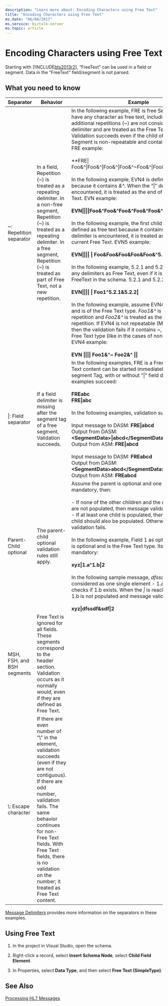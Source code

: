 ```yaml
---
description: "Learn more about: Encoding Characters using Free Text"
title: "Encoding Characters using Free Text"
ms.date: "06/08/2017"
ms.service: biztalk-server
ms.topic: article
---
```

# Encoding Characters using Free Text
Starting with [!INCLUDE[bts2013r2](../../includes/bts2013r2-md.md)], “FreeText” can be used in a field or segment. Data in the “FreeText” field/segment is not parsed.  
  
## What you need to know  
| Separator |Behavior | Example | 
|-|-|-|
| ~: Repetition separator | In a field, Repetition (~) is treated as a repeating delimiter. In a non-free segment, Repetition (~) is treated as a repeating delimiter. In a free segment, Repetition (~) is treated as part of Free Text, not a new repetition.                                   | In the following example, FRE is free Segment. It can have any character as free text, including ~. Any additional repetitions (~) are not considered a repetition delimiter and are treated as the Free Text content. Validation succeeds even if the child of the Free Segment is non-repeatable and contains repetition (~). FRE example:<br /><br /> **FRE&#124; Foo&^&#124;Foo&^&#124;Foo&^&#124;Foo&^~Foo&^&#124;Foo&^&#124;Foo&^&#124;Foo&^**<br /><br /> In the following example, EVN4 is defined as free text because it contains *&^*. When the “&#124;” delimiter is encountered, it is treated as the end of the current Free Text. EVN example:<br /><br /> **EVN&#124;&#124;&#124;&#124;Foo&^Foo&^Foo&^Foo&^Foo&^&#124;&#124;**<br /><br /> In the following example, the first child of EVN5 is defined as free text because it contains *&*. When the “^” delimiter is encountered, it is treated as the end of the current Free Text. EVN5 example:<br /><br /> **EVN&#124;&#124;&#124;&#124; &#124; Foo&Foo&Foo&Foo&Foo&^5.2&#124;**<br /><br /> In the following example, 5.2.1 and 5.2.2 cannot have any delimiters as Free Text, even if it is defined as FreeText in the schema. 5.2.1 and 5.2.2 example:<br /><br /> **EVN&#124;&#124;&#124;&#124; &#124; Foo1^5.2.1&5.2.2&#124;**<br /><br /> In the following example, assume EVN4 can be repeated and is of the Free Text type. *Foo1&^* is treated as the first repetition and *Foo2&^* is treated as the second repetition. If EVN4 is not repeatable (MaxOccurs = 1), then the validation fails if it contains ~, even if it is of Free Text type (like in the cases of non-Free Text fields). EVN4 example:<br /><br /> <strong>EVN &#124;&#124;&#124;&#124; Foo1&^~ Foo2&^ &#124;&#124;</strong> |
|  &#124;: Field separator   |                                                                                                     If a field delimiter is missing after the segment tag of a free segment, Validation succeeds.                                                                                                      |                                                                                                                                                                                                                                                                                                                                                                                                                                                                                                                                                                            In the following examples, FRE is a Free Text type. Free Text content can be started immediately after the FRE segment Tag, with or without “&#124;” field delimiter. Both examples succeed:<br /><br /> **FREabc** <br /> **FRE&#124;abc**<br /><br /> In the following examples, validation succeeds:<br /><br /> Input message to DASM: **FRE&#124;abcd**<br />Output from DASM: **\<SegmentData\>&#124;abcd\</SegmentData\>**<br />Output from ASM: **FRE&#124;abcd**<br /><br /> Input message to DASM: **FREabcd**<br />Output from DASM: **\<SegmentData\>abcd\</SegmentData\>**<br />Output from ASM: **FREabcd**                                                                                                                                                                                                                                                                                                                                                                                                                                                                                                                                                                             |
|   Parent-Child optional    |                                                                                                                        The parent-child optional validation rules still apply.                                                                                                                         |                                                                                                                                                                                                                                                                                                                                                                                                                                                                            Assume the parent is optional and one of its children is mandatory, then:<br /><br /> -   If none of the other children and the mandatory child are not populated, then message validation succeeds.<br />-   If at least one child is populated, then the mandatory child should also be populated. Otherwise, message validation fails.<br /><br /> In the following example, Field 1 as optional. Its *1.a* child is optional and is the Free Text type. Its *1.b* child is mandatory:<br /><br /> **xyz&#124;1.a^1.b&#124;2**<br /><br /> In the following sample message, *dfssdf*<em>&</em>*sdf* is considered as one single element - 1.a. The parser checks if 1.b exists. When the *&#124;* is reached, it assumes 1.b is not populated and message validation fails:<br /><br /> **xyz&#124;dfssdf&sdf&#124;2**                                                                                                                                                                                                                                                                                                                                                                                                                                                                             |
| MSH, FSH, and BSH segments |                                                                  Free Text is ignored for all fields. These segments correspond to the header section. Validation occurs as it normally would, even if they are defined as Free Text.                                                                  |                                                                                                                                                                                                                                                                                                                                                                                                                                                                                                                                                                                                                                                                                                                                                                                                                                                                                                                                                                                                                                                                                                                                                                                                                                                                                                                                                                                                                                                                                                                                                                                                                                                                                                                                                                                  |
|    \\: Escape character    | If there are even number of “\” in the element, validation succeeds (even if they are not contiguous). If there are odd number, validation fails. The same behavior continues for non- Free Text fields. With Free Text fields, there is no validation on the number; it treated as Free Text content. |                                                                                                                                                                                                                                                                                                                                                                                                                                                                                                                                                                                                                                                                                                                                                                                                                                                                                                                                                                                                                                                                                                                                                                                                                                                                                                                                                                                                                                                                                                                                                                                                                                                                                                                                                                                  |
  
 [Message Delimiters](../../adapters-and-accelerators/accelerator-hl7/message-delimiters.md) provides more information on the separators in these examples.  
  
## Using Free Text  
  
1.  In the project in Visual Studio, open the schema.  
  
2.  Right-click a record, select **Insert Schema Node**, select **Child Field Element**.  
  
3.  In Properties, select **Data Type**, and then select **Free Text (SimpleType)**.  
  
## See Also  
 [Processing HL7 Messages](../../adapters-and-accelerators/accelerator-hl7/processing-hl7-messages.md)
